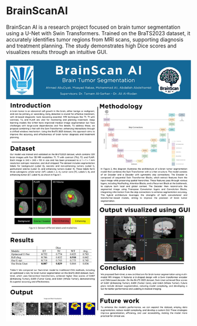 # BrainScanAI
BrainScan AI is a research project focused on brain tumor segmentation using a U-Net with Swin Transformers. Trained on the BraTS2023 dataset, it accurately identifies tumor regions from MRI scans, supporting diagnosis and treatment planning. The study demonstrates high Dice scores and visualizes results through an intuitive GUI.

![Cover Image](BrainScanAI/Poster.jpeg)
